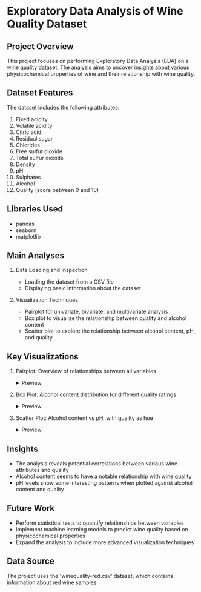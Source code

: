 # Exploratory Data Analysis of Wine Quality Dataset

## Project Overview
This project focuses on performing Exploratory Data Analysis (EDA) on a wine quality dataset. The analysis aims to uncover insights about various physicochemical properties of wine and their relationship with wine quality.

## Dataset Features
The dataset includes the following attributes:
1. Fixed acidity
2. Volatile acidity
3. Citric acid
4. Residual sugar
5. Chlorides
6. Free sulfur dioxide
7. Total sulfur dioxide
8. Density
9. pH
10. Sulphates
11. Alcohol
12. Quality (score between 0 and 10)

## Libraries Used
- pandas
- seaborn
- matplotlib

## Main Analyses
1. Data Loading and Inspection
   - Loading the dataset from a CSV file
   - Displaying basic information about the dataset

2. Visualization Techniques
   - Pairplot for univariate, bivariate, and multivariate analysis
   - Box plot to visualize the relationship between quality and alcohol content
   - Scatter plot to explore the relationship between alcohol content, pH, and quality

## Key Visualizations

1. Pairplot: Overview of relationships between all variables
   <details>
   <summary>Preview</summary>
   
   ![Pairplot](path/to/pairplot.png)
   </details>

2. Box Plot: Alcohol content distribution for different quality ratings
   <details>
   <summary>Preview</summary>
   
   ![Box Plot](path/to/boxplot.png)
   </details>

3. Scatter Plot: Alcohol content vs pH, with quality as hue
   <details>
   <summary>Preview</summary>
   
   ![Scatter Plot](path/to/scatterplot.png)
   </details>

## Insights
- The analysis reveals potential correlations between various wine attributes and quality
- Alcohol content seems to have a notable relationship with wine quality
- pH levels show some interesting patterns when plotted against alcohol content and quality

## Future Work
- Perform statistical tests to quantify relationships between variables
- Implement machine learning models to predict wine quality based on physicochemical properties
- Expand the analysis to include more advanced visualization techniques

## Data Source
The project uses the 'winequality-red.csv' dataset, which contains information about red wine samples.
